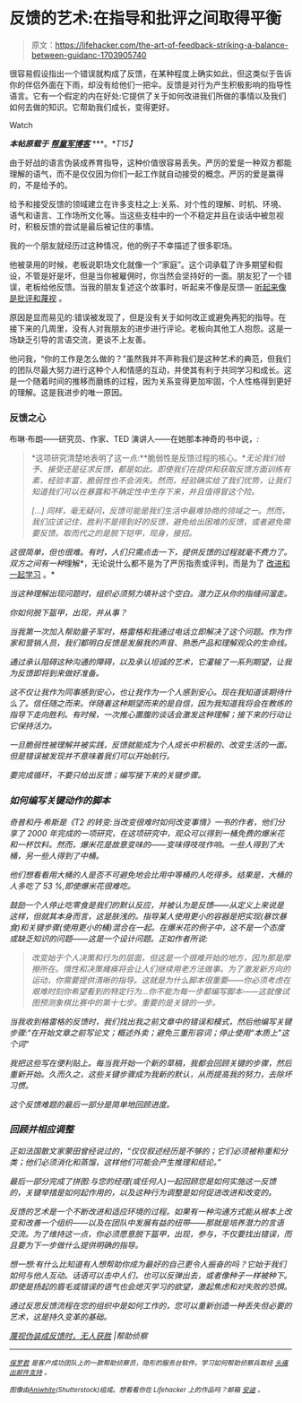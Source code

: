 # 反馈的艺术:在指导和批评之间取得平衡

> 原文：<https://lifehacker.com/the-art-of-feedback-striking-a-balance-between-guidanc-1703905740>

很容易假设指出一个错误就构成了反馈，在某种程度上确实如此，但这类似于告诉你的伴侣外面在下雨，却没有给他们一把伞。反馈是对行为产生积极影响的指导性语言。它有一个假定的内在好处:它提供了关于如何改进我们所做的事情以及我们如何去做的知识。它帮助我们成长，变得更好。

Watch

***本帖原载于*** [***帮童军博客***](http://www.helpscout.net/blog/feedback-in-the-workplace/) ***。**T15】*

由于好战的语言伪装成养育指导，这种价值很容易丢失。严厉的爱是一种双方都能理解的语气，而不是仅仅因为你们一起工作就自动接受的概念。严厉的爱是赢得的，不是给予的。

给予和接受反馈的领域建立在许多支柱之上:关系、对个性的理解、时机、环境、语气和语言、工作场所文化等。当这些支柱中的一个不稳定并且在谈话中被忽视时，积极反馈的尝试是最后被记住的事情。

我的一个朋友就经历过这种情况，他的例子不幸描述了很多职场。

他被录用的时候，老板说职场文化就像一个“家庭”。这个词承载了许多期望和假设，不管是好是坏，但是当你被雇佣时，你当然会坚持好的一面。朋友犯了一个错误，老板给他反馈。当我的朋友复述这个故事时，听起来不像是反馈— [听起来像是批评和蔑视](https://lifehacker.com/how-to-give-criticism-without-sounding-like-a-jerk-5915687) 。

原因是显而易见的:错误被发现了，但是没有关于如何改正或避免再犯的指导。在接下来的几周里，没有人对我朋友的进步进行评论。老板向其他工人抱怨。这是一场缺乏引导的言语交流，更谈不上友善。

他问我，“你的工作是怎么做的？”虽然我并不声称我们是这种艺术的典范，但我们的团队尽最大努力进行这种个人和情感的互动，并使其有利于共同学习和成长。这是一个随着时间的推移而磨练的过程，因为关系变得更加牢固，个人性格得到更好的理解。这是我进步的唯一原因。

### **反馈之心**

布琳·布朗——研究员、作家、TED 演讲人——在她那本神奇的书中说，[](http://www.amazon.com/Daring-Greatly-Courage-Vulnerable-Transforms/dp/1592407331?asc_campaign=InlineText&asc_refurl=https://lifehacker.com/the-art-of-feedback-striking-a-balance-between-guidanc-1703905740&asc_source=&tag=kinjalifehackerlink-20)*:*

> *这项研究清楚地表明了这一点:**脆弱性是反馈过程的核心。**无论我们给予、接受还是征求反馈，都是如此。即使我们在提供和获取反馈方面训练有素，经验丰富，脆弱性也不会消失。然而，经验确实给了我们优势，让我们知道我们可以在暴露和不确定性中生存下来，并且值得冒这个险。* 
> 
> **[…]*
> *同样，毫无疑问，反馈可能是我们生活中最难协商的领域之一。然而，我们应该记住，胜利不是得到好的反馈，避免给出困难的反馈，或者避免需要反馈。取而代之的是脱下铠甲，现身，接招。**

*这很简单，但也很难。有时，人们只需点击一下，提供反馈的过程就毫不费力了。双方之间有一种*理解*，无论说什么都不是为了严厉指责或评判，而是为了 [改进和一起学习](https://lifehacker.com/how-can-i-learn-to-take-criticism-without-taking-it-per-5915488) 。*

*当这种理解出现问题时，组织必须努力填补这个空白。潜力正从你的指缝间溜走。*

*你如何脱下盔甲，出现，并从事？*

*当我第一次加入帮助童子军时，格雷格和我通过电话立即解决了这个问题。作为作家和营销人员，我们都明白反馈是发展我的声音、熟悉产品和理解观众的生命线。*

*通过承认阻碍这种沟通的障碍，以及承认坦诚的艺术，它灌输了一系列期望，让我为反馈即将到来做好准备。*

*这不仅让我作为同事感到安心，也让我作为一个人感到安心。现在我知道该期待什么了。信任随之而来。伴随着这种期望而来的是自信，因为我知道我将会在教练的指导下走向胜利。有时候，一次推心置腹的谈话会激发这种理解；接下来的行动让它保持活力。*

*一旦脆弱性被理解并被实践，反馈就能成为个人成长中积极的、改变生活的一面。但是错误被发现并不意味着我们可以开始航行。*

*要完成循环，不要只给出反馈；编写接下来的关键步骤。*

### ***如何编写关键动作的脚本***

*奇普和丹·希斯是《T2 的转变:当改变很难时如何改变事情》一书的作者，他们分享了 2000 年完成的一项研究，在这项研究中，观众可以得到一桶免费的爆米花和一杯饮料。然而，爆米花是故意变味的——变味得吱吱作响。一些人得到了大桶，另一些人得到了中桶。*

*他们想看看用大桶的人是否不可避免地会比用中等桶的人吃得多。结果是，大桶的人多吃了 53 %,即使爆米花很难吃。*

*鼓励一个人停止吃零食是我们的默认反应，并被认为是反馈——从定义上来说是这样，但就其本身而言，这是肤浅的。指导某人使用更小的容器是把实现(暴饮暴食)和关键步骤(使用更小的桶)混合在一起。在爆米花的例子中，这不是一个态度或缺乏知识的问题——这是一个设计问题。正如作者所说:*

> *改变始于个人决策和行为的层面，但这是一个很难开始的地方，因为那是摩擦所在。惰性和决策瘫痪将会让人们继续用老方法做事。为了激发新方向的运动，你需要提供清晰的指导。这就是为什么脚本很重要——你必须考虑在艰难时刻你希望看到的特定行为...你不能为每一步都编写脚本——这就像试图预测象棋比赛中的第十七步。重要的是关键的一步。*

*当我收到格雷格的反馈时，我们找出我之前文章中的错误和模式，然后他编写关键步骤:“在开始文章之前写论文；概述外卖；避免三重形容词；停止使用“本质上”这个词"*

*我把这些写在便利贴上。每当我开始一个新的草稿，我都会回顾关键的步骤，然后重新开始。久而久之，这些关键步骤成为我新的默认，从而提高我的努力，去除坏习惯。*

*这个反馈难题的最后一部分是简单地回顾进度。*

### ***回顾并相应调整***

*正如法国散文家蒙田曾经说过的，“仅仅叙述经历是不够的；它们必须被称重和分类；他们必须消化和蒸馏，这样他们可能会产生推理和结论。”*

*最后一部分完成了拼图:与您的经理(或任何人)一起回顾您是如何实施这一反馈的，关键举措是如何起作用的，以及这种行为调整是如何促进改进和改变的。*

*反馈的艺术是一个不断改进和适应环境的过程。如果有一种沟通方式能从根本上改变和改善一个组织——以及在团队中发展有益的纽带——那就是培养潜力的言语交流。为了维持这一点，你必须愿意脱下盔甲，出现，参与，不仅要找出错误，而且要为下一步做什么提供明确的指导。*

*想一想:有什么比知道有人想帮助你成为最好的自己更令人振奋的吗？它始于我们如何与他人互动。话语可以击中人们，也可以反弹出去，或者像种子一样被种下。即使是扬起的眉毛或错误的语气也会熄灭学习的欲望，激起焦虑和对失败的恐惧。*

*通过反思反馈流程在您的组织中是如何工作的，您可以重新创造一种丢失但必要的艺术，这是持久变革的基础。*

*[蔑视伪装成反馈时，无人获胜](http://www.helpscout.net/blog/feedback-in-the-workplace/) |帮助侦察*

* * *

*[*<small>保罗君</small>*](http://motivatedmastery.com/about-me/) *<small>是客户成功团队上的一款帮助侦察员，隐形的服务台软件。学习如何帮助侦察兵取经</small>* [*<small>头痛出邮件支持</small>*](http://www.helpscout.net/features/help-desk/) *<small>。</small>** 

**<small>图像由</small>*[*<small>Aniwhite</small>*](http://www.shutterstock.com/pic-268371233/stock-vector-businessman-hand-sign-business-contract-paper-sheet-after-agreement-trendy-flat-design-top-view.html)*<small>(Shutterstock)组成。想看看你在 Lifehacker 上的作品吗？邮箱</small>* [*<small>安迪</small>*](mailto:andy@lifehacker.com) *<small>。</small>**